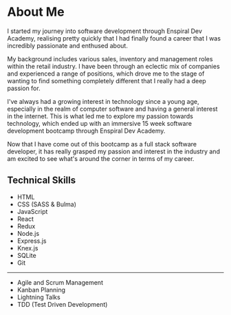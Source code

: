 # About Me

I started my journey into software development through Enspiral Dev Academy, realising pretty quickly that I had finally found a career that I was incredibly passionate and enthused about.

My background includes various sales, inventory and management roles within the retail industry. I have been through an eclectic mix of companies and experienced a range of positions, which drove me to the stage of wanting to find something completely different that I really had a deep passion for.

I've always had a growing interest in technology since a young age, especially in the realm of computer software and having a general interest in the internet.
This is what led me to explore my passion towards technology, which ended up with an immersive 15 week software development bootcamp through Enspiral Dev Academy.

Now that I have come out of this bootcamp as a full stack software developer, it has really grasped my passion and interest in the industry and am excited to see what's around the corner in terms of my career. 

## Technical Skills

* HTML
* CSS (SASS & Bulma)
* JavaScript
* React
* Redux
* Node.js
* Express.js
* Knex.js
* SQLite
* Git

___

* Agile and Scrum Management
* Kanban Planning
* Lightning Talks
* TDD (Test Driven Development)
